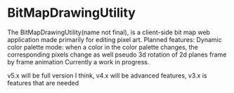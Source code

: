 # BitMapDrawingUtility
The BitMapDrawingUtility(name not final), is a client-side bit map web application made primarily for editing pixel art. 
Planned features:
Dynamic color palette mode: when a color in the color palette changes, the corresponding pixels change as well
pseudo 3d rotation of 2d planes
frame by frame animation
Currently a work in progress.

v5.x will be full version I think, v4.x will be advanced features, v3.x is features that are needed

